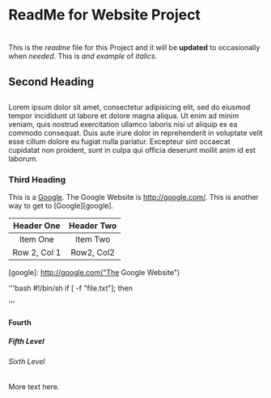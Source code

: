 ReadMe for Website Project <h1>
================================
This is the *readme* file for this Project and it will be **updated** to occasionally when _needed_. This is *and example* of *italics*.

Second Heading <h2>
------------------------------------------


 Lorem ipsum dolor sit amet, consectetur adipisicing elit, sed do eiusmod tempor incididunt ut labore et dolore magna aliqua. Ut enim ad minim veniam, quis nostrud exercitation ullamco laboris nisi ut aliquip ex ea commodo consequat. Duis aute irure dolor in reprehenderit in voluptate velit esse cillum dolore eu fugiat nulla pariatur. Excepteur sint occaecat cupidatat non proident, sunt in culpa qui officia deserunt mollit anim id est laborum.










### Third Heading

This is a [Google](http://google.com). The Google Website is <http://google.com/>.  This is another way to get to [Google][google].





| Header One     | Header Two     |
| :-------------: | :-------------: |
| Item One       | Item Two       |
|Row 2, Col 1    | Row2, Col2     |


[google]: http://google.com("The Google Website")

'''bash
#!/bin/sh
if [ -f "file.txt"]; then




'''

#### Fourth <h4>

##### Fifth Level <h5>

###### Sixth Level <h6>



More text here.
